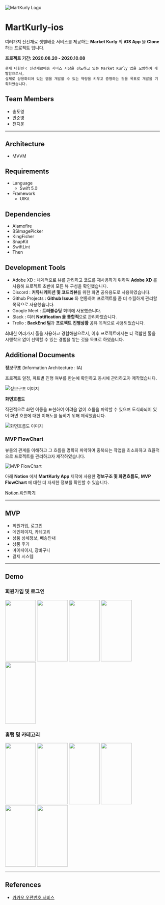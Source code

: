 ![MartKurly Logo](https://user-images.githubusercontent.com/41736472/95359814-870a0780-0905-11eb-9c9a-c07e095f71e6.png)

# MartKurly-ios

여러가지 신선재료 샛별배송 서비스를 제공하는 **Market Kurly** 의 **iOS App** 을 **Clone** 하는 프로젝트 입니다.

**프로젝트 기간: 2020.08.20 - 2020.10.08**

```
현재 대한민국 신선재료배송 서비스 시장을 선도하고 있는 Market Kurly 앱을 모방하여 개발함으로서,
실제로 상용화되어 있는 앱을 개발할 수 있는 역량을 키우고 증명하는 것을 목표로 개발을 기획하였습니다.
```

## Team Members

- 송도영
- 안준영
- 천지운

---

## Architecture

- MVVM

## Requirements

- Language
  - Swift 5.0
- Framework
  - UIKit

## Dependencies

- Alamofire
- BSImagePicker
- KingFisher
- SnapKit
- SwiftLint
- Then

## Development Tools

- Adobe XD : 체계적으로 뷰를 관리하고 코드를 재사용하기 위하여 **Adobe XD** 를 사용해 프로젝트 초반에 모든 뷰 구성을 확인했습니다.
- Discord : **커뮤니케이션 및 코드리뷰**를 위한 화면 공유용도로 사용하였습니다.
- Github Projects : **Github Issue** 와 연동하여 프로젝트를 좀 더 수월하게 관리할 목적으로 사용했습니다.
- Google Meet : **트러블슈팅** 회의에 사용했습니다.
- Slack : 여러 **Notification 을 통합적**으로 관리하였습니다.
- Trello : **BackEnd 팀**과 **프로젝트 진행상황** 공유 목적으로 사용되었습니다.

최대한 여러가지 툴을 사용하고 경험해봄으로서, 이후 프로젝트에서는 더 적합한 툴을 시행착오 없이 선택할 수 있는 경험을 쌓는 것을 목표로 하였습니다.

## Additional Documents

**정보구조** (Information Architecture : IA)

프로젝트 일정, 파트별 진행 여부를 한눈에 확인하고 동시에 관리하고자 제작했습니다.

![정보구조 이미지](https://user-images.githubusercontent.com/41736472/95364202-81172500-090b-11eb-931b-4765e4a0def8.png)

**화면흐름도**

직관적으로 화면 이동을 표현하여 어려움 없이 흐름을 파악할 수 있으며 도식화되어 있어 화면 흐름에 대한 이해도를 높히기 위해 제작했습니다.

![화면흐름도 이미지](https://user-images.githubusercontent.com/41736472/95364209-82485200-090b-11eb-82d8-692b192ebc14.png)

### MVP FlowChart

뷰들의 관계를 이해하고 그 흐름을 명확히 파악하여 중복되는 작업을 최소화하고 효율적으로 프로젝트를 관리하고자 제작하였습니다.

![MVP FlowChart](https://user-images.githubusercontent.com/41736472/95364435-c5a2c080-090b-11eb-9a26-c459c6dc5d32.png)

아래 **Notion** 에서 **MartKurly App** 제작에 사용한 **정보구조 및 화면흐름도,** **MVP FlowChart** 에 대한 더 자세한 정보를 확인할 수 있습니다.

[Notion 확인하기](https://www.notion.so/Mart-Kurly-4fbaeae14a874fdd96698f06472137e1)

---

## MVP

- 회원가입, 로그인
- 메인페이지, 카테고리
- 상품 상세정보, 배송안내
- 상품 후기
- 마이페이지, 장바구니
- 결제 시스템

---

## Demo

### 회원가입 및 로그인

<img src="https://user-images.githubusercontent.com/41736472/95409618-037c0500-095d-11eb-9559-55de6ffddacc.gif" width="100" height="200">  <img src="https://user-images.githubusercontent.com/41736472/95409766-59e94380-095d-11eb-82f0-b5b246584c60.gif" width="100" height="200">  <img src="https://user-images.githubusercontent.com/41736472/95409619-0545c880-095d-11eb-9ec8-cb9ca018f215.gif" width="100" height="200">  <img src="https://user-images.githubusercontent.com/41736472/95409622-070f8c00-095d-11eb-84d2-a3b43c5da0df.gif" width="100" height="200">  <img src="https://user-images.githubusercontent.com/41736472/95409769-5bb30700-095d-11eb-94ec-23b89f71e9f2.gif" width="100" height="200">

### 홈탭 및 카테고리

<img src="https://user-images.githubusercontent.com/41736472/95409938-b77d9000-095d-11eb-8427-fe5b6fb3865c.gif" width="100" height="200">   <img src="https://user-images.githubusercontent.com/41736472/95409942-b9475380-095d-11eb-95d6-a26be9f91706.gif" width="100" height="200">   <img src="https://user-images.githubusercontent.com/41736472/95409944-ba788080-095d-11eb-99e0-bf967dc15b3e.gif" width="100" height="200">   <img src="https://user-images.githubusercontent.com/41736472/95409946-bb111700-095d-11eb-94c0-184a7c0d6b78.gif" width="100" height="200">   <img src="https://user-images.githubusercontent.com/41736472/95409948-bba9ad80-095d-11eb-8e89-cf9331b63948.gif" width="100" height="200">   <img src="https://user-images.githubusercontent.com/41736472/95410158-235ff880-095e-11eb-940f-7cbf1eabc3f3.gif" width="100" height="200">

---

## References

- [카카오 우편번호 서비스](http://postcode.map.daum.net/guide)

